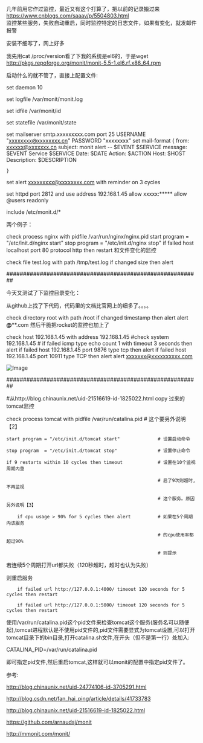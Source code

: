  几年前用它作过监控，最近又有这个打算了，把以前的记录搬过来 https://www.cnblogs.com/saaav/p/5504803.html   
 监控某些服务，失败自动重启，同时监控特定的日志文件，如果有变化，就发邮件报警

  安装不细写了，网上好多

  我先用cat /proc/version看了下我的系统是el6的，于是wget http://pkgs.repoforge.org/monit/monit-5.5-1.el6.rf.x86_64.rpm

  启动什么的就不管了，直接上配置文件:


set daemon  10 

set logfile /var/monit/monit.log

set idfile /var/monit/id

set statefile /var/monit/state

  set mailserver smtp.xxxxxxxxx.com port 25 USERNAME "xxxxxxxx@xxxxxxxx.cn" PASSWORD "xxxxxxxx"
  set mail-format {
          from: xxxxxx@xxxxxxx.cn
          subject: monit alert --  $EVENT $SERVICE
          message: $EVENT Service $SERVICE
                Date:        $DATE
                Action:      $ACTION
                Host:        $HOST
                Description: $DESCRIPTION

    }

  set alert xxxxxxxxx@xxxxxxxx.com with reminder on 3 cycles

set httpd port 2812 and
    use address 192.168.1.45
    allow xxxxx:*****
    allow @users readonly

include /etc/monit.d/*

两个例子：

check process nginx with pidfile /var/run/nginx/nginx.pid
start program = "/etc/init.d/nginx start"
stop program = "/etc/init.d/nginx stop"
if failed host localhost port 80 protocol http
then restart
和文件变化的监控

check file test.log with path /tmp/test.log
if changed size then alert

 ##########################################################

今天又测试了下监控目录变化：

从github上找了下代码，代码里的文档比官网上的细多了。。。。

check directory root with path /root
if changed timestamp then alert
alert ****@******.com
然后干脆把rocket的监控也加上了

check host 192.168.1.45 with address 192.168.1.45
#check system 192.168.1.45
      # if failed icmp type echo count 1 with timeout 3 seconds then alert
       if failed host 192.168.1.45 port 9876  type tcp then alert
       if failed host 192.168.1.45 port 10911 type TCP then alert
       alert xxxxxxx@xxxxxxxxxx.com

![Image](https://images2015.cnblogs.com/blog/445166/201605/445166-20160521143543810-1880566177.png)

##########################################################

#从http://blog.chinaunix.net/uid-21516619-id-1825022.html copy 过来的tomcat监控

check process tomcat with pidfile /var/run/catalina.pid     # 这个要另外说明【2】

    start program = "/etc/init.d/tomcat start"              # 设置启动命令

    stop program  = "/etc/init.d/tomcat stop"               # 设置停止命令

    if 9 restarts within 10 cycles then timeout             # 设置在10个监视周期内重

                                                            # 启了9次则超时,不再监视

                                                            # 这个服务。原因另外说明【3】

        if cpu usage > 90% for 5 cycles then alert          # 如果在5个周期内该服务

                                                            # 的cpu使用率都超过90%

                                                            # 则提示

 若连续5个周期打开url都失败（120秒超时，超时也认为失败）

 则重启服务

        if failed url http://127.0.0.1:4000/ timeout 120 seconds for 5 cycles then restart

        if failed url http://127.0.0.1:5000/ timeout 120 seconds for 5 cycles then restart

 

使用/var/run/catalina.pid这个pid文件来检查tomcat这个服务(服务名可以随便起),tomcat进程默认是不使用pid文件的,pid文件需要显式为tomcat设置,可以打开tomcat目录下的bin目录,打开catalina.sh文件,在开头（但不是第一行）处加入:

CATALINA_PID=/var/run/catalina.pid

即可指定pid文件,然后重启tomcat,这样就可以monit的配置中指定pid文件了。

参考:

http://blog.chinaunix.net/uid-24774106-id-3705291.html

http://blog.csdn.net/fan_hai_ping/article/details/41733783

http://blog.chinaunix.net/uid-21516619-id-1825022.html

https://github.com/arnaudsj/monit

http://mmonit.com/monit/

